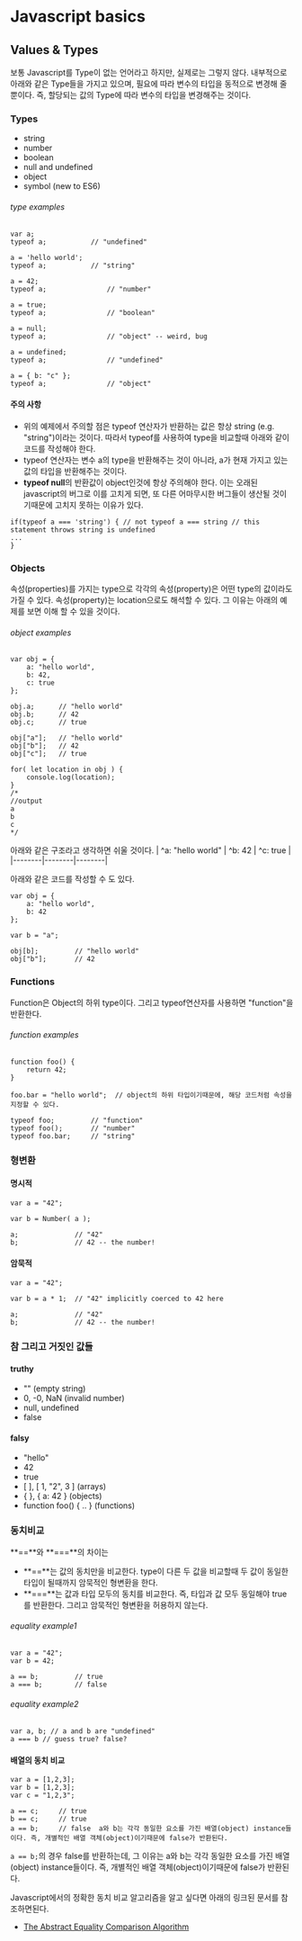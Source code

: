 # Javascript basics
## Values & Types
보통 Javascript를 Type이 없는 언어라고 하지만, 실제로는 그렇지 않다. 내부적으로 아래와 같은 Type들을 가지고 있으며, 필요에 따라 변수의 타입을 동적으로 변경해 줄 뿐이다. 즉, 할당되는 값의 Type에 따라 변수의 타입을 변경해주는 것이다.
### Types
* string
* number
* boolean
* null and undefined
* object
* symbol (new to ES6)

###### type examples

```
var a;
typeof a; 			// "undefined"

a = 'hello world';
typeof a; 			// "string"

a = 42;
typeof a;				// "number"

a = true;
typeof a;				// "boolean"

a = null;
typeof a;				// "object" -- weird, bug

a = undefined;
typeof a;				// "undefined"

a = { b: "c" };
typeof a;				// "object"
```
#### 주의 사항
* 위의 예제에서 주의할 점은 typeof 연산자가 반환하는 값은 항상 string (e.g. "string")이라는 것이다. 따라서 typeof를 사용하여 type을 비교할때 아래와 같이 코드를 작성해야 한다.
* typeof 연산자는 변수 a의 type을 반환해주는 것이 아니라, a가 현재 가지고 있는 값의 타입을 반환해주는 것이다. 
*  **typeof null**의 반환값이 object인것에 항상 주의해야 한다. 이는 오래된 javascript의 버그로 이를 고치게 되면, 또 다른 어마무시한 버그들이 생산될 것이기때문에 고치지 못하는 이유가 있다.

```
if(typeof a === 'string') { // not typeof a === string // this statement throws string is undefined
...
}
```

### Objects
속성(properties)를 가지는 type으로 각각의 속성(property)은 어떤 type의 값이라도 가질 수 있다. 속성(property)는 location으로도 해석할 수 있다. 그 이유는 아래의 예제를 보면 이해 할 수 있을 것이다. 

###### object examples

```
var obj = {
	a: "hello world",
	b: 42,
	c: true
};

obj.a;		// "hello world"
obj.b;		// 42
obj.c;		// true

obj["a"];	// "hello world"
obj["b"];	// 42
obj["c"];	// true

for( let location in obj ) {
	console.log(location);
}
/*
//output
a
b
c
*/
```
아래와 같은 구조라고 생각하면 쉬울 것이다. 
| ^a: "hello world"  | ^b: 42  | ^c: true | 
|--------|--------|--------|

아래와 같은 코드를 작성할 수 도 있다.

```
var obj = {
	a: "hello world",
	b: 42
};

var b = "a";

obj[b];			// "hello world"
obj["b"];		// 42
```

### Functions
Function은 Object의 하위 type이다. 그리고 typeof연산자를 사용하면 "function"을 반환한다. 

###### function examples

```
function foo() {
	return 42;
}

foo.bar = "hello world";  // object의 하위 타입이기때문에, 해당 코드처럼 속성을 지정할 수 있다.

typeof foo;			// "function"
typeof foo();		// "number"
typeof foo.bar;		// "string"
```

### 형변환
#### 명시적

```
var a = "42";

var b = Number( a );

a;				// "42"
b;				// 42 -- the number!
```

#### 암묵적

```
var a = "42";

var b = a * 1;	// "42" implicitly coerced to 42 here

a;				// "42"
b;				// 42 -- the number!
```


### 참 그리고 거짓인 값들
#### truthy
* "" (empty string)
* 0, -0, NaN (invalid number)
* null, undefined
* false

#### falsy
* "hello"
* 42
* true
* [ ], [ 1, "2", 3 ] (arrays)
* { }, { a: 42 } (objects)
* function foo() { .. } (functions)

### 동치비교
**==**와 **===**의 차이는 
* **==**는 값의 동치만을 비교한다. type이 다른 두 값을 비교할때 두 값이 동일한 타입이 될때까지 암묵적인 형변환을 한다.
* **===**는 값과 타입 모두의 동치를 비교한다. 즉, 타입과 값 모두 동일해야 true를 반환한다. 그리고 암묵적인 형변환을 허용하지 않는다.

###### equality example1
```
var a = "42";
var b = 42;

a == b;			// true
a === b;		// false
```

###### equality example2
```
var a, b; // a and b are "undefined"
a === b // guess true? false?

```

#### 배열의 동치 비교

```
var a = [1,2,3];
var b = [1,2,3];
var c = "1,2,3";

a == c;		// true
b == c;		// true
a == b;		// false  a와 b는 각각 동일한 요소를 가진 배열(object) instance들이다. 즉, 개별적인 배열 객체(object)이기때문에 false가 반환된다. 

```
```a == b;```의 경우  false를 반환하는데, 그 이유는 a와 b는 각각 동일한 요소를 가진 배열(object) instance들이다. 즉, 개별적인 배열 객체(object)이기때문에 false가 반환된다. 

Javascript에서의 정확한 동치 비교 알고리즘을 알고 싶다면 아래의 링크된 문서를 참조하면된다. 

* [The Abstract Equality Comparison Algorithm](http://www.ecma-international.org/ecma-262/5.1/#sec-11.9.3)

